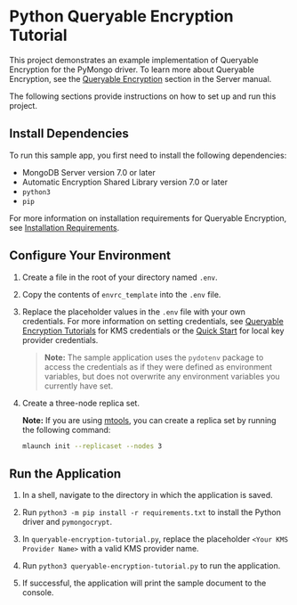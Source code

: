 # Python Queryable Encryption Tutorial

This project demonstrates an example implementation of Queryable Encryption
for the PyMongo driver. To learn more about Queryable Encryption, see the
[Queryable Encryption](https://www.mongodb.com/docs/manual/core/queryable-encryption/quick-start/)
section in the Server manual.

The following sections provide instructions on how to set up and run this project.

## Install Dependencies

To run this sample app, you first need to install the following
dependencies:

- MongoDB Server version 7.0 or later
- Automatic Encryption Shared Library version 7.0 or later
- `python3`
- `pip`

For more information on installation requirements for Queryable Encryption,
see [Installation Requirements](https://www.mongodb.com/docs/manual/core/queryable-encryption/install/#std-label-qe-install).

## Configure Your Environment

1. Create a file in the root of your directory named `.env`.

1. Copy the contents of `envrc_template` into the `.env` file.

1. Replace the placeholder values in the `.env` file with your own credentials.
   For more information on setting credentials, see
   [Queryable Encryption Tutorials](https://www.mongodb.com/docs/manual/core/queryable-encryption/tutorials/)
   for KMS credentials or the
   [Quick Start](https://www.mongodb.com/docs/manual/core/queryable-encryption/quick-start/)
   for local key provider credentials.

   > **Note:** The sample application uses the `pydotenv` package to access
   > the credentials as if they were defined as environment variables, but
   > does not overwrite any environment variables you currently have set.

1. Create a three-node replica set.

   **Note:** If you are using [mtools](https://github.com/rueckstiess/mtools),
   you can create a replica set by running the following command:

   ```sh
   mlaunch init --replicaset --nodes 3
   ```

## Run the Application

1. In a shell, navigate to the directory in which the application
   is saved.

1. Run `python3 -m pip install -r requirements.txt` to install the Python driver and
   `pymongocrypt`.

1. In `queryable-encryption-tutorial.py`, replace the placeholder `<Your KMS
Provider Name>` with a valid KMS provider name.

1. Run `python3 queryable-encryption-tutorial.py` to run the application.

1. If successful, the application will print the sample document to the console.
